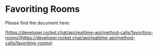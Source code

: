 # Favoriting Rooms

Please find the document here: 

[https://developer.rocket.chat/api/realtime-api/method-calls/favoriting-rooms](https://developer.rocket.chat/api/realtime-api/method-calls/favoriting-rooms)

